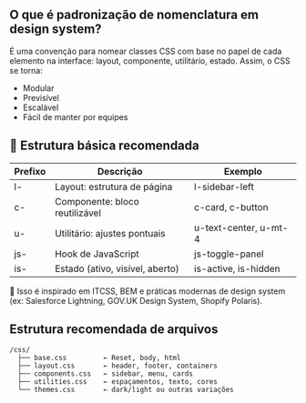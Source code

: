 
## O que é padronização de nomenclatura em design system?

É uma convenção para nomear classes CSS com base no papel de cada elemento na interface: layout, componente, utilitário, estado.
Assim, o CSS se torna:

* Modular
* Previsível
* Escalável
* Fácil de manter por equipes

## 🧱 Estrutura básica recomendada

| Prefixo | 	Descrição                    | 	Exemplo                 |
|---------|---------------------------------|--------------------------|
| l-	   | Layout: estrutura de página	 | l-sidebar-left           |
| c-	   | Componente: bloco reutilizável  | 	c-card, c-button        |
| u-	   | Utilitário: ajustes pontuais    | u-text-center, u-mt-4    |
| js-	   | Hook de JavaScript	             | js-toggle-panel          |
| is-	   | Estado (ativo, visível, aberto) | is-active, is-hidden     |

🔧 Isso é inspirado em ITCSS, BEM e práticas modernas de design system (ex: Salesforce Lightning, GOV.UK Design System, Shopify Polaris).

## Estrutura recomendada de arquivos

```
/css/
  ├── base.css         ← Reset, body, html
  ├── layout.css       ← header, footer, containers
  ├── components.css   ← sidebar, menu, cards
  ├── utilities.css    ← espaçamentos, texto, cores
  └── themes.css       ← dark/light ou outras variações

```

